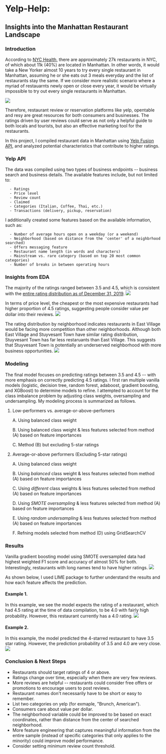 # Yelp-Help:
## Insights into the Manhattan Restaurant Landscape

### Introduction
According to [NYC Health](https://a816-health.nyc.gov/ABCEatsRestaurants/#/Search), there are approximately 27k restaurants in NYC, of which about 11k (40%) are located in Manhattan.
In other words, it would take a New Yorker almost 10 years to try every single restaurant in Manhattan, assuming he or she eats out 3 meals everyday and the list of restaurants stay the same. If we consider more realistic scenario where a myriad of restauarnts newly open or close every year, it would be virtually impossible to try out every single restaurants in Manhattan.

![](https://github.com/wendysjkim/yelp-ratings/blob/master/Images/NYRestaurants.png)

Therefore, restaurant review or reservation platforms like yelp, opentable and resy are great resources for both consumers and businesses. The ratings driven by user reviews could serve as not only a helpful guide to both locals and tourists, but also an effective marketing tool for the restaurants.

In this project, I compiled restaurant data in Manhattan using [Yelp Fusion API](https://www.yelp.com/developers/documentation/v3/get_started), and analyzed potential characteristics that contribute to higher ratings.

### Yelp API
The data was compiled using two types of business endpoints -- business search and business details. The available features include, but not limited to:

      - Ratings
      - Price level
      - Review count
      - Claimed
      - Categories (Italian, Coffee, Thai, etc.)
      - Transactions (delivery, pickup, reservation)

I additionally created some features based on the available information, such as:

      - Number of average hours open on a weekday (or a weekend)
      - Neighborhood (based on distance from the 'center' of a neighbrhood searched)
      - Offers messaging feature
      - Restaurant name length (in words and characters)
      - Mainstream vs. rare category (based on top 20 most common categories)
      - Number of breaks in between operating hours
 
### Insights from EDA

The majority of the ratings ranged between 3.5 and 4.5, which is consistent with the [entire rating distribution as of December 31, 2019](https://www.yelp-press.com/company/fast-facts/default.aspx).
![](https://github.com/wendysjkim/yelp-ratings/blob/master/Images/RatingsDistribution.png)

In terms of price level, the cheapest or the most expensive restaurants had higher proportion of 4.5 ratings, suggesting people consider value per dollar into their reviews. 
![](https://github.com/wendysjkim/yelp-ratings/blob/master/Images/RatingByPrice.png)

The rating distribution by neighborhood indicates restaurants in East Village would be facing more competition than other neighborhoods. Although both East Village and Stuyvesant Town have similar rating distribution, Stuyvesant Town has far less restaruants than East Village. This suggests that Stuyvesant Town is potentially an underserved neighborhood with more business opportunities. 
![](https://github.com/wendysjkim/yelp-ratings/blob/master/Images/Neighborhood.png)


### Modeling
The final model focuses on predicting ratings between 3.5 and 4.5 -- with more emphasis on correctly predicting 4.5 ratings. 
I first ran multiple vanilla models (logistic, decision tree, random forest, adaboost, gradient boosting, and XGBoost) to determine models to refine. 
I attempted to account for the class imbalance problem by adjusting class weights, oversampling and undersampling. My modeling process is summarized as follows.   

1. Low-performers vs. average-or-above-perfomers
  
    A. Using balanced class weight
  
    B. Using balanced class weight & less features selected from method (A) based on feature importances
  
    C. Method (B) but excluding 5-star ratings



2. Average-or-above performers (Excluding 5-star ratings)
  
    A. Using balanced class weight
  
    B. Using *balanced* class weight & less features selected from method (A) based on feature importances
  
    C. Using *different* class weights & less features selected from method (A) based on feature importances
    
    D. Using *SMOTE oversampling* & less features selected from method (A) based on feature importances
    
    E. Using *random undersampling* & less features selected from method (A) based on feature importances
    
    F. Refning models selected from method (D) using GridSearchCV
    
 
### Results
Vanilla gradient boosting model using SMOTE oversampled data had highest weighted F1 score and accuracy of almost 50% for both.
Interestingly, restaurants with long names tend to have higher ratings. 
![](https://github.com/wendysjkim/yelp-ratings/blob/master/Images/results.png)

As shown below, I used LIME package to further understand the results and how each feature affects the prediction.

#### Example 1.

In this example, we see the model expects the rating of a restaurant, which had 4.5 rating at the time of data compilation, to be 4.0 with fairly high probability.
However, this restaurant currently has a 4.0 rating.
![](https://github.com/wendysjkim/yelp-ratings/blob/master/Images/LimeEx1.png)

#### Example 2.

In this example, the model predicted the 4-starred restaurant to have 3.5 star rating. However, the prediction probability of 3.5 and 4.0 are very close.
![](https://github.com/wendysjkim/yelp-ratings/blob/master/Images/LimeEx2.png)

### Conclusion & Next Steps

- Restaurants should target ratings of 4 or above.
- Ratings change over time, especially when there are very few reviews.
- More reviews are helpful -- restaurants could consider free offers or promotions to encourage users to post reviews.
- Restaurant names don't necessarily have to be short or easy to remember.
- List two categories on yelp (for exmaple, "Brunch, American").
- Consumers care about value per dollar.
- The neighborhood variable could be improved to be based on exact coordinates, rather than distance from the center of searched neighborhood. 
- More feature engineering that captures meaningful information from the entire sample (instead of specific categories that only applies to the minority)
could improve model performance.
- Consider setting minimum review count threshold.



